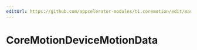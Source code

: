 ```yaml
---
editUrl: https://github.com/appcelerator-modules/ti.coremotion/edit/master/apidoc/CoreMotion.yml
---
```

# CoreMotionDeviceMotionData

<TypeHeader/>

<ApiDocs/>
